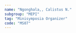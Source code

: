 ```yaml
---
name: "Ngonghala,, Calistus N."
subgroup: "MEPI"
tag: "Minisymposia Organizer"
code: "MS07"
---
```

